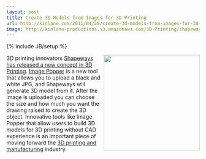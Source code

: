```yaml
---
layout: post
title: Create 3D Models from Images for 3D Printing
url: http://kinlane.com/2011/04/28/create-3d-models-from-images-for-3d-printing/
image: http://kinlane-productions.s3.amazonaws.com/3D-Printing/shapeways-drawing-to-3d-model.jpg
---
```

{% include JB/setup %}
<p>
     <img class="c1" src="http://kinlane-productions.s3.amazonaws.com/3D-Printing/shapeways-drawing-to-3d-model.jpg" alt="" width="250" align="right" />3D printing innovators <a href="http://www.shapeways.com/blog/archives/816-Introducing-Image-Popper,-a-new-way-to-easily-3D-model-and-3D-print.html">Shapeways has released a new concept in 3D Printing</a>. <a title="Image Popper" href="http://www.shapeways.com/creator/image_popper">Image Popper</a> is a new tool that allows you to upload a black and white JPG, and Shapeways will generate 3D model from it. After the image is uploaded you can choose the size and how much you want the drawing raised to create the 3D object. Innovative tools like Image Popper that allow users to build 3D models for 3D printing without CAD experience is an important piece of moving forward the <a title="3D printing and manufacturing" href="http://www.kinlane.com/2011/04/3d-printing-and-manufacturing-with-google/">3D printing and manufacturing</a> industry.
</p>